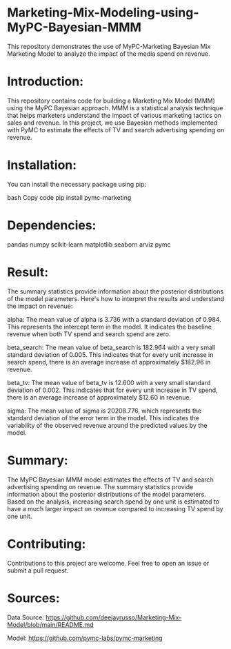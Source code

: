 # Marketing-Mix-Modeling-using-MyPC-Bayesian-MMM
This repository demonstrates the use of MyPC-Marketing Bayesian Mix Marketing Model to analyze the impact of the media spend on revenue.

# Introduction:

This repository contains code for building a Marketing Mix Model (MMM) using the MyPC Bayesian approach. MMM is a statistical analysis technique that helps marketers understand the impact of various marketing tactics on sales and revenue. In this project, we use Bayesian methods implemented with PyMC to estimate the effects of TV and search advertising spending on revenue.

# Installation:

You can install the necessary package using pip:

bash
Copy code
pip install pymc-marketing

# Dependencies:

pandas
numpy
scikit-learn
matplotlib
seaborn
arviz
pymc

# Result:


The summary statistics provide information about the posterior distributions of the model parameters. Here's how to interpret the results and understand the impact on revenue:

alpha: The mean value of alpha is 3.736 with a standard deviation of 0.984. This represents the intercept term in the model. It indicates the baseline revenue when both TV spend and search spend are zero.

beta_search: The mean value of beta_search is 182.964 with a very small standard deviation of 0.005. This indicates that for every unit increase in search spend, there is an average increase of approximately $182.96 in revenue.

beta_tv: The mean value of beta_tv is 12.600 with a very small standard deviation of 0.002. This indicates that for every unit increase in TV spend, there is an average increase of approximately $12.60 in revenue.

sigma: The mean value of sigma is 20208.776, which represents the standard deviation of the error term in the model. This indicates the variability of the observed revenue around the predicted values by the model.

# Summary:

The MyPC Bayesian MMM model estimates the effects of TV and search advertising spending on revenue. The summary statistics provide information about the posterior distributions of the model parameters. Based on the analysis, increasing search spend by one unit is estimated to have a much larger impact on revenue compared to increasing TV spend by one unit.

# Contributing:

Contributions to this project are welcome. Feel free to open an issue or submit a pull request.

# Sources:

Data Source: https://github.com/deejayrusso/Marketing-Mix-Model/blob/main/README.md

Model: https://github.com/pymc-labs/pymc-marketing


